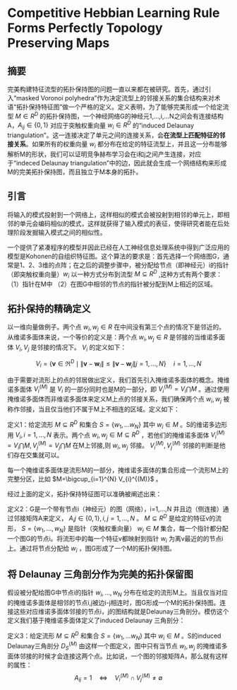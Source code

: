 # Competitive Hebbian Learning Rule Forms Perfectly Topology Preserving Maps

## 摘要

完美构建特征流型的拓扑保持图的问题一直以来都在被研究。首先，通过引入“masked Voronoi polyhedra”作为决定流型上的邻接关系的集合结构来对术语“拓扑保持特征图”做一个严格的定义。定义表明，为了能够完美形成一个给定流型 $M\in R^D$ 的拓扑保持图，一个神经网络G的神经元1,...,i,...N之间会有连接结构A，$A_{ij}\in \left\{0,1\right\}$ 对应于突触权重向量 $w_i\in R^D$ 的“induced Delaunay triangulation”。这一连接决定了单元之间的连接关系，会**在流型上匹配特征的邻接关系**。如果所有的权重向量 $w_i$ 都分布在给定的特征流型上，并且这一分布能够解析M的形状，我们可以证明竞争赫布学习会在i和j之间产生连接，对应于“indeced Delaunay triangulation”中的边，因此就会生成一个网络结构来形成M的完美拓扑保持图，而且独立于M本身的拓扑。

## 引言

将输入的模式投射到一个网络上，这样相似的模式会被投射到相邻的单元上，即相邻的单元会编码相似的模式，这样就获得了输入模式的表征，使得研究者能在后处理阶段发掘输入模式之间的相似性。

一个提供了紧凑程序的模型并因此已经在人工神经信息处理系统中得到广泛应用的模型是Kohonen的自组织特征图。这个算法的要求是：首先选择一个网络图G，通常是1、2、3维的点阵；在之后的调整步骤中，被分配给节点（即神经元）i的指针（即突触权重向量）$w_i$ 以一种方式分布到流型 $M\subseteq R^D$ ,这种方式有两个要求：（1）指针在M中 （2）在图G中相邻的节点的指针被分配到M上相近的区域。

## 拓扑保持的精确定义

以一维向量做例子。两个点 $w_i,w_j \in R$ 在中间没有第三个点的情况下是邻近的。从维诺多面体来说，一个等价的定义是：两个点 $w_i,w_j \in R$ 是邻接的当维诺多面体 $V_i,V_j$ 是邻接的情况下。 $V_i$ 的定义如下：

$$
V_{i}=\left\{\mathbf{v} \in \Re^{D} \mid\left\|\mathbf{v}-\mathbf{w}_{i}\right\| \leq\left\|\mathbf{v}-\mathbf{w}_{j}\right\| j=1, \ldots, N\right\} \quad i=1, \ldots, N \tag{1}
$$

由于需要对流形上的点的邻居做出定义，我们首先引入掩维诺多面体的概念。掩维诺多面体 $V_i^{(M)}$ 是 $V_i$ 的一部分同时也是M的一部分，即 $V_i^{(M)}=V_i \bigcap M$ 。通过使用掩维诺多面体而非维诺多面体来定义M上点的邻接关系，我们确保两个点 $w_i,w_j$ 被称作邻接，当且仅当他们不属于M上不相连的区域。定义如下：

定义1：给定流形 $M \subseteq R^D$ 和集合 $S=\left\{w_1,...w_N\right\}$ 其中 $w_i \in M$ 。S的维诺多边形用 $V_i,i=1,...,N$ 表示。两个点 $w_i,w_j \in M \subseteq R^D$ ，若他们的掩维诺多面体 $V_i^(M)=V_i \bigcap M,V_j^(M)=V_j \bigcap M$ 在M上邻接,则 $w_i,w_j$ 邻接。 $V_i^(M),V_j^(M)$ 邻接的判断是他们存在交集就可以。

每一个掩维诺多面体是流形M的一部分，掩维诺多面体的集合形成一个流形M上的完整分区，比如 $M=\bigcup_{i=1}^{N} V_{i}^{(M)}$ 。

经过上面的定义，拓扑保持特征图可以准确被阐述出来：

定义2：G是一个带有节点i（神经元）的图（网络），i=1,...,N 并且边（侧连接）通过邻接矩阵A来定义， $A_ij \in \left\{0,1 \right\},i,j=1,...,N$ 。 $M \subseteq R^D$ 是给定的特征v的流形， $S=\left\{w_1,...,w_N\right\}$ 是指针（突触权重向量） $w_i \in M$ 集合，每一个指针都分配一个图G的节点i。将流形中的每一个特征v都映射到指针 $w_i$ 为离v最近的的节点i上。通过将节点分配给 $w_i$ ，图G形成了一个M的拓扑保持图。

## 将 Delaunay 三角剖分作为完美的拓扑保留图

假设被分配给图G中节点i的指针 $w_i,...,w_N$ 分布在给定的流形M上。当且仅当对应的掩维诺多面体是相邻的节点i,j被边i-j相连时，图G形成一个M的拓扑保持图。连接这些对应维诺多面体邻接的节点i，j的图结构就是Delaunay三角剖分。模仿这个定义我们基于掩维诺多面体定义了induced Delaunay 三角剖分：

定义3：给定流形 $M \subseteq R^D$ 和集合 $S=\left\{w_1,...w_N\right\}$ 其中 $w_i \in M$ 。S的induced Delaunay三角剖分 $D_S^(M)$ 由这样一个图定义，图中只有当节点 $w_I,w_j$ 的掩维诺多面体邻接的时候才会连接这两个点。比如说，一个图的邻接矩阵A，那么就有这样的属性：
$$
A_{i j}=1 \quad \Leftrightarrow \quad V_{i}^{(M)} \cap V_{j}^{(M)} \neq \emptyset \tag{2}
$$